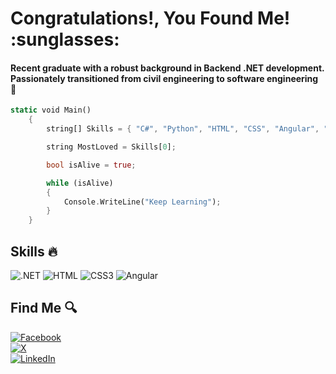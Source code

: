 <h1> Congratulations!, You Found Me! :sunglasses: </h1>
<h4> Recent graduate with a robust background in Backend .NET development. Passionately transitioned from civil
engineering to software engineering 🦚 </h4>

```rust
static void Main()
    {
        string[] Skills = { "C#", "Python", "HTML", "CSS", "Angular", "LINQ", "APIs", "EF", "JWS", "SQLServer", "MVC", "Postman" };

        string MostLoved = Skills[0]; 

        bool isAlive = true;

        while (isAlive) 
        {
            Console.WriteLine("Keep Learning");
        }
    }
```
## Skills :fire:
 ![.NET](https://img.shields.io/badge/--239120?style=flat-square&logo=.net)
 ![HTML](https://img.shields.io/badge/-white?style=flat-square&logo=html5)
 ![CSS3](https://img.shields.io/badge/-1572B6?style=flat-square&logo=css3)
 ![Angular](https://img.shields.io/badge/-red?style=flat-square&logo=angular)
 
        
## Find Me :mag:

 
 
 [![Facebook](https://img.shields.io/badge/-Facebook-blue?style=for-the-badge&logo=facebook)](https://www.fb.com/ichatosha)
 <br/>
 [![X](https://img.shields.io/badge/-Twitter-black?style=for-the-badge&logo=twitter)](https://X.com/ichatosha)
 <br/>
 [![LinkedIn](https://img.shields.io/badge/-LinkedIn-0077B5?style=for-the-badge&logo=linkedin)](https://www.linkedin.com/in/ichatosha/)
